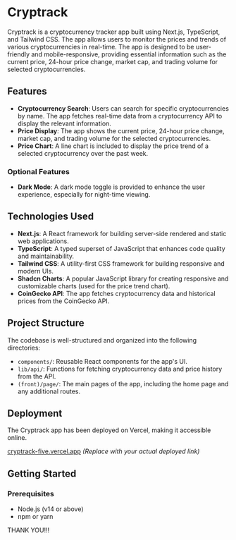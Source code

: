 # Cryptrack

Cryptrack is a cryptocurrency tracker app built using Next.js, TypeScript, and Tailwind CSS. The app allows users to monitor the prices and trends of various cryptocurrencies in real-time. The app is designed to be user-friendly and mobile-responsive, providing essential information such as the current price, 24-hour price change, market cap, and trading volume for selected cryptocurrencies.

## Features

- **Cryptocurrency Search**: Users can search for specific cryptocurrencies by name. The app fetches real-time data from a cryptocurrency API to display the relevant information.
- **Price Display**: The app shows the current price, 24-hour price change, market cap, and trading volume for the selected cryptocurrencies.
- **Price Chart**: A line chart is included to display the price trend of a selected cryptocurrency over the past week.

### Optional Features
- **Dark Mode**: A dark mode toggle is provided to enhance the user experience, especially for night-time viewing.

## Technologies Used

- **Next.js**: A React framework for building server-side rendered and static web applications.
- **TypeScript**: A typed superset of JavaScript that enhances code quality and maintainability.
- **Tailwind CSS**: A utility-first CSS framework for building responsive and modern UIs.
- **Shadcn Charts**: A popular JavaScript library for creating responsive and customizable charts (used for the price trend chart).
- **CoinGecko API**: The app fetches cryptocurrency data and historical prices from the CoinGecko API.

## Project Structure

The codebase is well-structured and organized into the following directories:

- `components/`: Reusable React components for the app's UI.
- `lib/api/`: Functions for fetching cryptocurrency data and price history from the API.
- `(front)/page/`: The main pages of the app, including the home page and any additional routes.

## Deployment

The Cryptrack app has been deployed on Vercel, making it accessible online. 

[cryptrack-five.vercel.app](#) _(Replace with your actual deployed link)_

## Getting Started

### Prerequisites

- Node.js (v14 or above)
- npm or yarn


THANK YOU!!!
